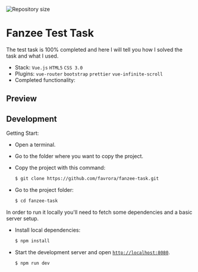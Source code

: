<p align="left">
    <img alt="Repository size" src="https://img.shields.io/github/repo-size/favrora/fanzee-task?color=blue">
</p>


# Fanzee Test Task

The test task is 100% completed and here I will tell you how I solved the task and what I used.

* Stack: `Vue.js` `HTML5` `CSS 3.0`
* Plugins: `vue-router` `bootstrap` `prettier` `vue-infinite-scroll`
* Completed functionality: 


## Preview


## Development

Getting Start:
* Open a terminal. 
* Go to the folder where you want to copy the project. 
* Copy the project with this command:

    ```sh
    $ git clone https://github.com/favrora/fanzee-task.git
    ```

* Go to the project folder:

    ```sh
    $ cd fanzee-task
    ```

In order to run it locally you'll need to fetch some dependencies and a basic server setup.

* Install local dependencies:

    ```sh
    $ npm install
    ```

* Start the development server and open [`http://localhost:8080`](http://localhost:8080).

    ```sh
    $ npm run dev
    ```
